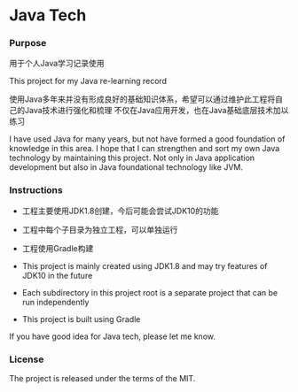# Java Tech

### Purpose
用于个人Java学习记录使用

This project for my Java re-learning record

使用Java多年来并没有形成良好的基础知识体系，希望可以通过维护此工程将自己的Java技术进行强化和梳理
不仅在Java应用开发，也在Java基础底层技术加以练习

I have used Java for many years, but not have formed a good foundation of knowledge in this area.
I hope that I can strengthen and sort my own Java technology by maintaining this project.
Not only in Java application development but also in Java foundational technology like JVM.

### Instructions
- 工程主要使用JDK1.8创建，今后可能会尝试JDK10的功能
- 工程中每个子目录为独立工程，可以单独运行
- 工程使用Gradle构建


- This project is mainly created using JDK1.8 and may try features of JDK10 in the future
- Each subdirectory in this project root is a separate project that can be run independently
- This project is built using Gradle


If you have good idea for Java tech, please let me know.

### License
The project is released under the terms of the MIT.
